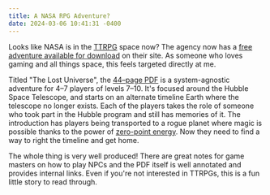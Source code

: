 ```yaml
---
title: A NASA RPG Adventure?
date: 2024-03-06 10:41:31 -0400
---
```


Looks like NASA is in the [TTRPG](https://en.wikipedia.org/wiki/Tabletop_role-playing_game) space now? The agency now has a [free adventure available for download](https://science.nasa.gov/mission/hubble/multimedia/online-activities/the-lost-universe/) on their site. As someone who loves gaming and all things space, this feels targeted directly at me.

Titled "The Lost Universe", the [44–page PDF](https://science.nasa.gov/wp-content/uploads/2024/03/lost-universe-book-2024-march-v1.pdf) is a system-agnostic adventure for 4–7 players of levels 7–10. It's focused around the Hubble Space Telescope, and starts on an alternate timeline Earth where the telescope no longer exists. Each of the players takes the role of someone who took part in the Hubble program and still has memories of it. The introduction has players being transported to a rogue planet where magic is possible thanks to the power of [zero-point energy](https://en.wikipedia.org/wiki/Zero-point_energy). Now they need to find a way to right the timeline and get home.

The whole thing is very well produced! There are great notes for game masters on how to play NPCs and the PDF itself is well annotated and provides internal links. Even if you're not interested in TTRPGs, this is a fun little story to read through.
